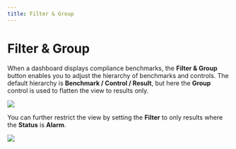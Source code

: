 ```yaml
---
title: Filter & Group
---
```



# Filter & Group

When a dashboard displays compliance benchmarks, the **Filter & Group** button enables you to adjust the hierarchy of benchmarks and controls. The default hierarchy is **Benchmark / Control / Result**, but here the **Group** control is used to flatten the view to results only.

![](/images/docs/run/view/filter-group-controls-1.png)

You can further restrict the view by setting the **Filter** to only results where the **Status** is **Alarm**.


![](/images/docs/run/view/filter-group-controls-2.png)

